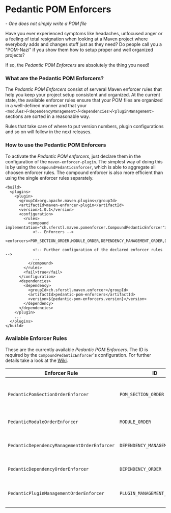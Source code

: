 # Pedantic POM Enforcers
*- One does not simply write a POM file*


Have you ever experienced symptoms like headaches, unfocused anger or a feeling of total resignation when looking at a Maven project where everybody adds and changes stuff just as they need? Do people call you a "POM-Nazi" if you show them how to setup proper and well organized projects?

If so, the *Pedantic POM Enforcers* are absolutely the thing you need!


### What are the Pedantic POM Enforcers?
The *Pedantic POM Enforcers* consist of serveral Maven enforcer rules that help you keep your project setup consistent and organized. At the current state, the available enforcer rules ensure that your POM files are organized in a well-defined manner and that your `<modules>`/`<dependencyManagement>`/`<dependencies>`/`<pluginManagement>` sections are sorted in a reasonable way.

Rules that take care of where to put version numbers, plugin configurations and so on will follow in the next releases.

### How to use the Pedantic POM Enforcers
To activate the *Pedantic POM enforcers*, just declare them in the configuration of the `maven-enforcer-plugin`. The simplest way of doing this is by using the `CompoundPedanticEnforcer`, which is able to aggregate all choosen enforcer rules. The compound enforcer is also more efficient than using the single enforcer rules separately.

    <build>
      <plugins>
        <plugin>
          <groupId>org.apache.maven.plugins</groupId>
          <artifactId>maven-enforcer-plugin</artifactId>
          <version>1.0.1</version>
          <configuration>
            <rules>
              <compound implementation="ch.sferstl.maven.pomenforcer.CompoundPedanticEnforcer">
                <!-- Enforcers -->
                <enforcers>POM_SECTION_ORDER,MODULE_ORDER,DEPENDENCY_MANAGEMENT_ORDER,DEPENDENCY_ORDER,PLUGIN_MANAGEMENT_ORDER</enforcers>
              
                <!-- Further configuration of the declared enforcer rules -->
                ...
              </compound>
            </rules>
            <fail>true</fail>
          </configuration>
          <dependencies>
            <dependency>
              <groupId>ch.sferstl.maven.enforcer</groupId>
              <artifactId>pedantic-pom-enforcers</artifactId>
              <version>${pedantic-pom-enforcers.version}</version>
            </dependency>
          </dependencies>
        </plugin>
        ...
      </plugins>
    </build>

### Available Enforcer Rules
These are the currently available *Pedantic POM Enforcers*. The ID is required by the `CompoundPedanticEnforcer`'s configuration. For further details take a look at the [Wiki](pedantic-pom-enforcers/wiki/Pedantic-POM-Enforcers).

| Enforcer Rule | ID | Description |
| ------------- | --- | ----------- |
| `PedanticPomSectionOrderEnforcer` | `POM_SECTION_ORDER` | Enforces that your POM sections are in order, e.g. 1: `<modelVersion>`, 2: `<groupId>` 3: `<artifactId>`, ... |
| `PedanticModuleOrderEnforcer` | `MODULE_ORDER` | Enforces that the declared `<modules>` are ordered alphabetically. |
| `PedanticDependencyManagementOrderEnforcer` | `DEPENDENCY_MANAGEMENT_ORDER` | Enforces that the dependencies in your `<dependencyManagement>` are ordered. |
| `PedanticDependencyOrderEnforcer` | `DEPENDENCY_ORDER` | Enforces that your `<dependencies>` are ordered.|
| `PedanticPluginManagementOrderEnforcer` | `PLUGIN_MANAGEMENT_ORDER` | Enforces that the plugins in your `<pluginManagement>` are ordered. |